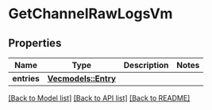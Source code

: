 # GetChannelRawLogsVm

## Properties

Name | Type | Description | Notes
------------ | ------------- | ------------- | -------------
**entries** | [**Vec<models::Entry>**](Entry.md) |  | 

[[Back to Model list]](../README.md#documentation-for-models) [[Back to API list]](../README.md#documentation-for-api-endpoints) [[Back to README]](../README.md)


